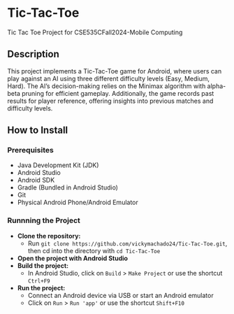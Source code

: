 # Tic-Tac-Toe

Tic Tac Toe Project for  CSE535CFall2024-Mobile Computing

## Description

This project implements a Tic-Tac-Toe game for Android, where users can play against an AI using three different difficulty levels (Easy, Medium, Hard). The AI’s decision-making relies on the Minimax algorithm with alpha-beta pruning for efficient gameplay. Additionally, the game records past results for player reference, offering insights into previous matches and difficulty levels.

## How to Install

### Prerequisites

- Java Development Kit (JDK)
- Android Studio
- Android SDK
- Gradle (Bundled in Android Studio)
- Git
- Physical Android Phone/Android Emulator

### Runnning the Project

- __Clone the repository:__
  - Run `git clone https://github.com/vickymachado24/Tic-Tac-Toe.git`, then cd into the directory with `cd Tic-Tac-Toe`
- __Open the project with Android Studio__
- __Build the project:__
  - In Android Studio, click on `Build` > `Make Project` or use the shortcut `Ctrl+F9`
- __Run the project:__
  - Connect an Android device via USB or start an Android emulator
  - Click on `Run` > `Run 'app'` or use the shortcut `Shift+F10`
